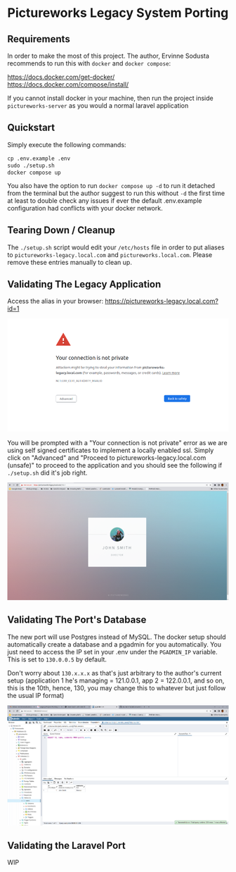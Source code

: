 # Pictureworks Legacy System Porting

## Requirements

In order to make the most of this project. The author, Ervinne Sodusta recommends to run this with `docker` and `docker compose`:

https://docs.docker.com/get-docker/
https://docs.docker.com/compose/install/

If you cannot install docker in your machine, then run the project inside `pictureworks-server` as you would a normal laravel application

## Quickstart

Simply execute the following commands:

```
cp .env.example .env
sudo ./setup.sh
docker compose up
```

You also have the option to run `docker compose up -d` to run it detached from the terminal but the author suggest to run this without `-d` the first time at least to double check any issues if ever the default .env.example configuration had conflicts with your docker network.

## Tearing Down / Cleanup

The `./setup.sh` script would edit your `/etc/hosts` file in order to put aliases to `pictureworks-legacy.local.com` and `pictureworks.local.com`. Please remove these entries manually to clean up.

## Validating The Legacy Application

Access the alias in your browser: https://pictureworks-legacy.local.com?id=1

![Error due to self signing](./docs/img/Screenshot%20from%202022-08-05%2022-44-24.png)

You will be prompted with a "Your connection is not private" error as we are using self signed certificates to implement a locally enabled ssl. Simply click on "Advanced" and "Proceed to pictureworks-legacy.local.com (unsafe)" to proceed to the application and you should see the following if `./setup.sh` did it's job right.

![John Smith's Profile](./docs/img/Screenshot%20from%202022-08-05%2022-28-42.png)

## Validating The Port's Database

The new port will use Postgres instead of MySQL.
The docker setup should automatically create a database and a pgadmin for you automatically. You just need to access the IP set in your .env under the `PGADMIN_IP` variable. This is set to `130.0.0.5` by default.

Don't worry about `130.x.x.x` as that's just arbitrary to the author's current setup (application 1 he's managing = 121.0.0.1, app 2 = 122.0.0.1, and so on, this is the 10th, hence, 130, you may change this to whatever but just follow the usual IP format)

![PGAdmin](./docs/img/Screenshot%20from%202022-08-05%2022-51-17.png)

## Validating the Laravel Port

WIP